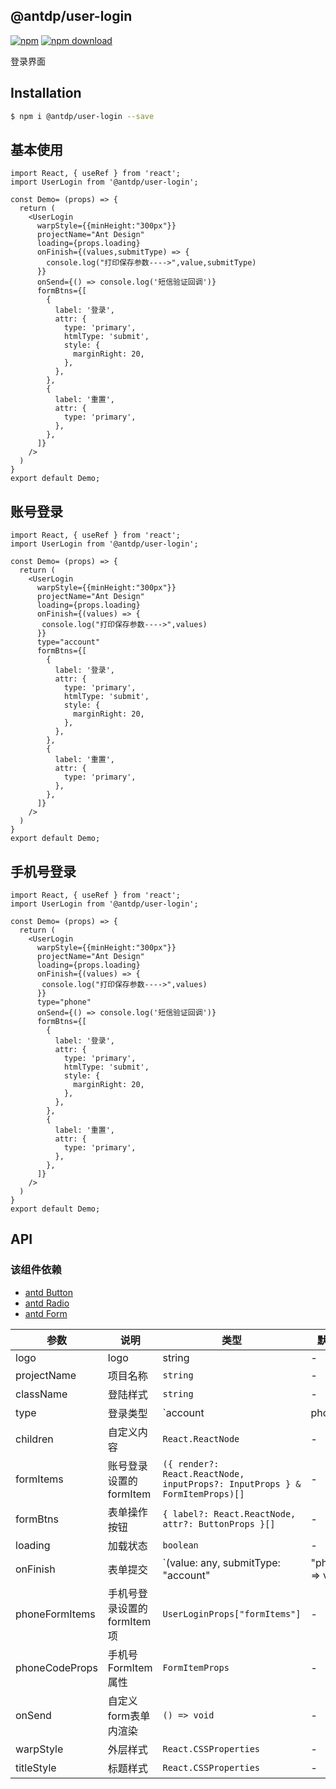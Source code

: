@antdp/user-login
---

[![npm](https://img.shields.io/npm/v/@antdp/user-login.svg?maxAge=3600)](https://www.npmjs.com/package/@antdp/user-login)
[![npm download](https://img.shields.io/npm/dm/@antdp/user-login.svg?style=flat)](https://www.npmjs.com/package/@antdp/user-login)

登录界面

## Installation

```bash
$ npm i @antdp/user-login --save
```


## 基本使用

```tsx  mdx:preview
import React, { useRef } from 'react';
import UserLogin from '@antdp/user-login';

const Demo= (props) => {
  return (
    <UserLogin
      warpStyle={{minHeight:"300px"}}
      projectName="Ant Design"
      loading={props.loading}
      onFinish={(values,submitType) => {
        console.log("打印保存参数---->",value,submitType)
      }}
      onSend={() => console.log('短信验证回调')}
      formBtns={[
        {
          label: '登录',
          attr: {
            type: 'primary',
            htmlType: 'submit',
            style: {
              marginRight: 20,
            },
          },
        },
        {
          label: '重置',
          attr: {
            type: 'primary',
          },
        },
      ]}
    />
  )
}
export default Demo;
```

## 账号登录

```tsx  mdx:preview
import React, { useRef } from 'react';
import UserLogin from '@antdp/user-login';

const Demo= (props) => {
  return (
    <UserLogin
      warpStyle={{minHeight:"300px"}}
      projectName="Ant Design"
      loading={props.loading}
      onFinish={(values) => {
       console.log("打印保存参数---->",values)
      }}
      type="account"
      formBtns={[
        {
          label: '登录',
          attr: {
            type: 'primary',
            htmlType: 'submit',
            style: {
              marginRight: 20,
            },
          },
        },
        {
          label: '重置',
          attr: {
            type: 'primary',
          },
        },
      ]}
    />
  )
}
export default Demo;
```

## 手机号登录

```tsx  mdx:preview
import React, { useRef } from 'react';
import UserLogin from '@antdp/user-login';

const Demo= (props) => {
  return (
    <UserLogin
      warpStyle={{minHeight:"300px"}}
      projectName="Ant Design"
      loading={props.loading}
      onFinish={(values) => {
       console.log("打印保存参数---->",values)
      }}
      type="phone"
      onSend={() => console.log('短信验证回调')}
      formBtns={[
        {
          label: '登录',
          attr: {
            type: 'primary',
            htmlType: 'submit',
            style: {
              marginRight: 20,
            },
          },
        },
        {
          label: '重置',
          attr: {
            type: 'primary',
          },
        },
      ]}
    />
  )
}
export default Demo;
```

## API
### 该组件依赖
- [antd Button](https://ant.design/components/button-cn) 
- [antd Radio](https://ant.design/components/radio-cn)
- [antd Form](https://ant.design/components/form-cn)

| 参数 | 说明 | 类型 | 默认值 |
| -------- | -------- | -------- | -------- |
| logo | logo | string  | - |
| projectName | 项目名称 | `string` | - |
| className | 登陆样式 | `string` | - |
| type | 登录类型 | `account | phone | account` |
| children | 自定义内容 |  `React.ReactNode` | - |
| formItems | 账号登录设置的formItem |   `({ render?: React.ReactNode, inputProps?: InputProps } & FormItemProps)[]` | - |
| formBtns | 表单操作按钮 |   `{ label?: React.ReactNode, attr?: ButtonProps }[]` | - |
| loading | 加载状态 |   `boolean` | - |
| onFinish | 表单提交 |   `(value: any, submitType: "account" | "phone") => void` | - |
| phoneFormItems | 手机号登录设置的 formItem 项 |   `UserLoginProps["formItems"]` | - |
| phoneCodeProps | 手机号FormItem 属性 |   `FormItemProps` | - |
| onSend | 自定义form表单内渲染 |   `() => void` | - |
| warpStyle | 外层样式 |   `React.CSSProperties` | - |
| titleStyle | 标题样式 |   `React.CSSProperties` | - |